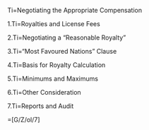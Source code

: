 Ti=Negotiating the Appropriate Compensation

1.Ti=Royalties and License Fees

2.Ti=Negotiating a “Reasonable Royalty”

3.Ti=“Most Favoured Nations” Clause

4.Ti=Basis for Royalty Calculation

5.Ti=Minimums and Maximums

6.Ti=Other Consideration

7.Ti=Reports and Audit

=[G/Z/ol/7]
